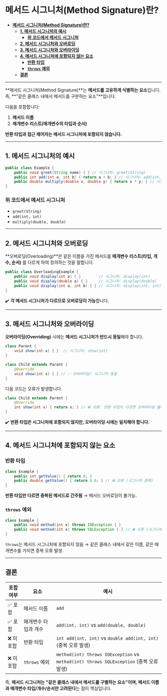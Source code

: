 # **메서드 시그니처(Method Signature)란?**

- [**메서드 시그니처(Method Signature)란?**](#메서드-시그니처method-signature란)
  - [**1. 메서드 시그니처의 예시**](#1-메서드-시그니처의-예시)
    - [**위 코드에서 메서드 시그니처**](#위-코드에서-메서드-시그니처)
  - [**2. 메서드 시그니처와 오버로딩**](#2-메서드-시그니처와-오버로딩)
  - [**3. 메서드 시그니처와 오버라이딩**](#3-메서드-시그니처와-오버라이딩)
  - [**4. 메서드 시그니처에 포함되지 않는 요소**](#4-메서드-시그니처에-포함되지-않는-요소)
    - [**반환 타입**](#반환-타입)
    - [**`throws` 예외**](#throws-예외)
  - [**결론**](#결론)

---

**메서드 시그니처(Method Signature)**는 **메서드를 고유하게 식별하는 요소**입니다. 즉, **"같은 클래스 내에서 메서드를 구분하는 요소"**입니다.

다음을 포함합니다:

1. **메서드 이름**  
2. **매개변수 리스트(매개변수의 타입과 순서)**  

**반환 타입과 접근 제어자는 메서드 시그니처에 포함되지 않습니다.**  

---

## **1. 메서드 시그니처의 예시**

```java
public class Example {
    public void greet(String name) { } // 시그니처: greet(String)
    public int add(int a, int b) { return a + b; } // 시그니처: add(int, int)
    public double multiply(double x, double y) { return x * y; } // 시그니처: multiply(double, double)
}
```

### **위 코드에서 메서드 시그니처**

- `greet(String)`
- `add(int, int)`
- `multiply(double, double)`

---

## **2. 메서드 시그니처와 오버로딩**

**오버로딩(Overloading)**은 같은 이름을 가진 메서드를 **매개변수 리스트(타입, 개수, 순서)** 를 다르게 하여 정의하는 것을 말합니다.  

```java
public class OverloadingExample {
    public void display(int a) { }        // 시그니처: display(int)
    public void display(double a) { }     // 시그니처: display(double)
    public void display(int a, int b) { } // 시그니처: display(int, int)
}
```

✔️ **각 메서드 시그니처가 다르므로 오버로딩이 가능**합니다.

---

## **3. 메서드 시그니처와 오버라이딩**

**오버라이딩(Overriding)** 시에는 **메서드 시그니처가 반드시 동일**해야 합니다.

```java
class Parent {
    void show(int x) { }  // 시그니처: show(int)
}

class Child extends Parent {
    @Override
    void show(int x) { } // ✅ 오버라이딩: 시그니처 동일
}
```

다음 코드는 오류가 발생합니다.

```java
class Child extends Parent {
    @Override
    int show(int x) { return x; } // ❌ 오류: 반환 타입이 다르면 오버라이딩 불가능
}
```

✔️ **반환 타입은 시그니처에 포함되지 않지만, 오버라이딩 시에는 일치해야 합니다.**

---

## **4. 메서드 시그니처에 포함되지 않는 요소**

### **반환 타입**

```java
class Example {
    public int getValue() { return 0; }
    public double getValue() { return 0.0; } // ❌ 오류 (시그니처 중복)
}
```

**반환 타입만 다르면 중복된 메서드로 간주됨** → 메서드 오버로딩이 불가능.

### **`throws` 예외**

```java
class Example {
    public void method(int x) throws IOException { }
    public void method(int x) throws SQLException { } // ❌ 오류 (시그니처 동일)
}
```

`throws`는 메서드 시그니처에 포함되지 않음 → 같은 클래스 내에서 같은 이름, 같은 매개변수를 가지면 중복 오류 발생.

---

## **결론**

| 포함 여부 | 요소 | 예시 |
|----------|------|------|
| ✅ 포함 | 메서드 이름 | `add` |
| ✅ 포함 | 매개변수 타입과 개수 | `add(int, int)` vs `add(double, double)` |
| ❌ 미포함 | 반환 타입 | `int add(int, int)` vs `double add(int, int)` (중복 오류 발생) |
| ❌ 미포함 | `throws` 예외 | `method(int) throws IOException` vs `method(int) throws SQLException` (중복 오류 발생) |

즉, **메서드 시그니처는 "같은 클래스 내에서 메서드를 구별하는 요소"이며, 메서드 이름과 매개변수 타입/개수/순서만 고려된다**는 점이 핵심입니다.
